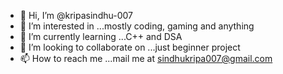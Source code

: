 - 👋 Hi, I’m @kripasindhu-007
- 👀 I’m interested in ...mostly coding, gaming and anything
- 🌱 I’m currently learning ...C++ and DSA
- 💞️ I’m looking to collaborate on ...just beginner project
- 📫 How to reach me ...mail me at sindhukripa007@gmail.com

<!---
kripasindhu-007/kripasindhu-007 is a ✨ special ✨ repository because its `README.md` (this file) appears on your GitHub profile.
You can click the Preview link to take a look at your changes.
--->
